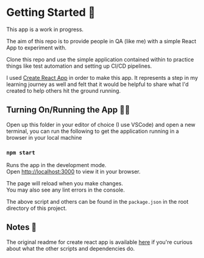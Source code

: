 # Getting Started 🌟

This app is a work in progress.

The aim of this repo is to provide people in QA (like me) with a simple React App to experiment with.

Clone this repo and use the simple application contained within to practice things like test automation and setting up CI/CD pipelines.

I used [Create React App](https://github.com/facebook/create-react-app) in order to make this app. It represents a step in my learning journey as well and felt that it would be helpful to share what I'd created to help others hit the ground running.

## Turning On/Running the App 👩‍💻

Open up this folder in your editor of choice (I use VSCode) and open a new terminal, you can run the following to get the application running in a browser in your local machine

### `npm start`

Runs the app in the development mode.\
Open [http://localhost:3000](http://localhost:3000) to view it in your browser.

The page will reload when you make changes.\
You may also see any lint errors in the console.

The above script and others can be found in the `package.json` in the root directory of this project.

## Notes 📗

The original readme for create react app is available [here](https://github.com/facebook/create-react-app/blob/main/packages/cra-template/template/README.md) if you're curious about what the other scripts and dependencies do.
